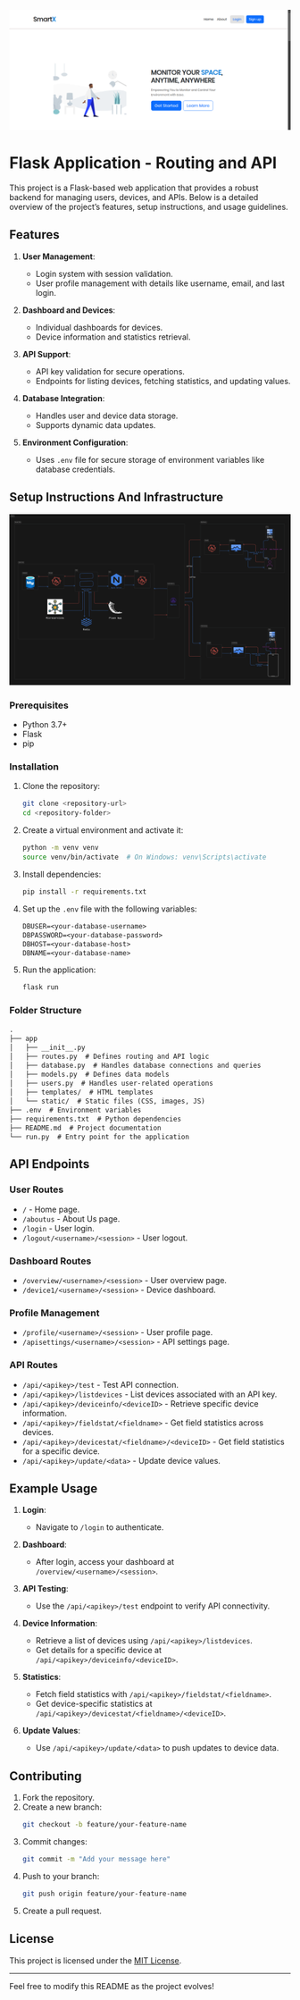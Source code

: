 ![Project Demo](demo.png)
# Flask Application - Routing and API

This project is a Flask-based web application that provides a robust backend for managing users, devices, and APIs. Below is a detailed overview of the project’s features, setup instructions, and usage guidelines.

## Features

1. **User Management**:
   - Login system with session validation.
   - User profile management with details like username, email, and last login.

2. **Dashboard and Devices**:
   - Individual dashboards for devices.
   - Device information and statistics retrieval.

3. **API Support**:
   - API key validation for secure operations.
   - Endpoints for listing devices, fetching statistics, and updating values.

4. **Database Integration**:
   - Handles user and device data storage.
   - Supports dynamic data updates.

5. **Environment Configuration**:
   - Uses `.env` file for secure storage of environment variables like database credentials.

## Setup Instructions And Infrastructure
![Infrastructure](./Infrastructure_design/smartx_platform.png)
### Prerequisites

- Python 3.7+
- Flask
- pip

### Installation

1. Clone the repository:
   ```bash
   git clone <repository-url>
   cd <repository-folder>
   ```

2. Create a virtual environment and activate it:
   ```bash
   python -m venv venv
   source venv/bin/activate  # On Windows: venv\Scripts\activate
   ```

3. Install dependencies:
   ```bash
   pip install -r requirements.txt
   ```

4. Set up the `.env` file with the following variables:
   ```env
   DBUSER=<your-database-username>
   DBPASSWORD=<your-database-password>
   DBHOST=<your-database-host>
   DBNAME=<your-database-name>
   ```

5. Run the application:
   ```bash
   flask run
   ```

### Folder Structure

```plaintext
.
├── app
│   ├── __init__.py
│   ├── routes.py  # Defines routing and API logic
│   ├── database.py  # Handles database connections and queries
│   ├── models.py  # Defines data models
│   ├── users.py  # Handles user-related operations
│   ├── templates/  # HTML templates
│   └── static/  # Static files (CSS, images, JS)
├── .env  # Environment variables
├── requirements.txt  # Python dependencies
├── README.md  # Project documentation
└── run.py  # Entry point for the application
```

## API Endpoints

### User Routes

- `/` - Home page.
- `/aboutus` - About Us page.
- `/login` - User login.
- `/logout/<username>/<session>` - User logout.

### Dashboard Routes

- `/overview/<username>/<session>` - User overview page.
- `/device1/<username>/<session>` - Device dashboard.

### Profile Management

- `/profile/<username>/<session>` - User profile page.
- `/apisettings/<username>/<session>` - API settings page.

### API Routes

- `/api/<apikey>/test` - Test API connection.
- `/api/<apikey>/listdevices` - List devices associated with an API key.
- `/api/<apikey>/deviceinfo/<deviceID>` - Retrieve specific device information.
- `/api/<apikey>/fieldstat/<fieldname>` - Get field statistics across devices.
- `/api/<apikey>/devicestat/<fieldname>/<deviceID>` - Get field statistics for a specific device.
- `/api/<apikey>/update/<data>` - Update device values.

## Example Usage

1. **Login**:
   - Navigate to `/login` to authenticate.

2. **Dashboard**:
   - After login, access your dashboard at `/overview/<username>/<session>`.

3. **API Testing**:
   - Use the `/api/<apikey>/test` endpoint to verify API connectivity.

4. **Device Information**:
   - Retrieve a list of devices using `/api/<apikey>/listdevices`.
   - Get details for a specific device at `/api/<apikey>/deviceinfo/<deviceID>`.

5. **Statistics**:
   - Fetch field statistics with `/api/<apikey>/fieldstat/<fieldname>`.
   - Get device-specific statistics at `/api/<apikey>/devicestat/<fieldname>/<deviceID>`.

6. **Update Values**:
   - Use `/api/<apikey>/update/<data>` to push updates to device data.

## Contributing

1. Fork the repository.
2. Create a new branch:
   ```bash
   git checkout -b feature/your-feature-name
   ```
3. Commit changes:
   ```bash
   git commit -m "Add your message here"
   ```
4. Push to your branch:
   ```bash
   git push origin feature/your-feature-name
   ```
5. Create a pull request.

## License

This project is licensed under the [MIT License](LICENSE).

---

Feel free to modify this README as the project evolves!

